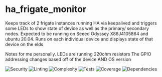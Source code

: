 # ha_frigate_monitor
Keeps track of 2 frigate instances running HA via keepalived and triggers some LEDs to show state of device as well as the primary/ secondary nodes. Expected to be running on Seeed Odyssey X86J4105864 and ubuntu 20.04.
Runs on each individual device and displays state of that device on the elds

Notes for me personally.
LEDs are running 220ohm resistors
The GPIO addressing changes based off of the device AND OS version

![Security](https://github.com/hamson/ha_frigate_monitor/actions/workflows/security.yml/badge.svg?branch=master)
![Linting](https://github.com/hamson/ha_frigate_monitor/actions/workflows/lint.yml/badge.svg?branch=master)
![Complexity](https://github.com/hamson/ha_frigate_monitor/actions/workflows/complexity.yml/badge.svg?branch=master)
![Tests](https://github.com/hamson/ha_frigate_monitor/actions/workflows/tests.yml/badge.svg?branch=master)
![Coverage](https://coveralls.io/repos/github/hamson/ha_frigate_monitor/badge.svg?branch=master)
![Dependencies](https://github.com/hamson/ha_frigate_monitor/actions/workflows/deps.yml/badge.svg?branch=master)